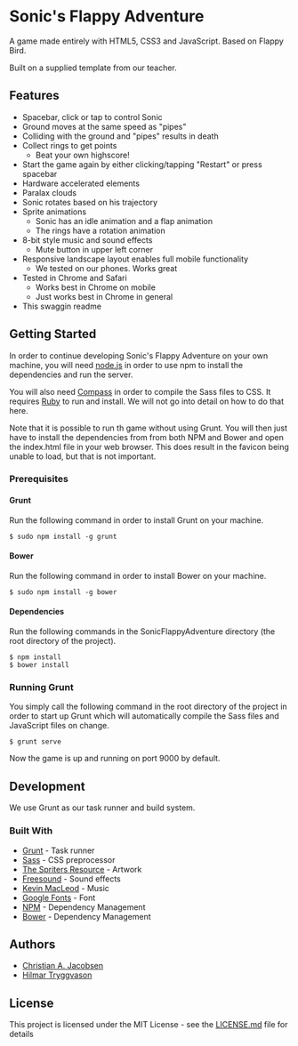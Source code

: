 # Sonic's Flappy Adventure

A game made entirely with HTML5, CSS3 and JavaScript. Based on Flappy Bird.

Built on a supplied template from our teacher.

## Features

* Spacebar, click or tap to control Sonic
* Ground moves at the same speed as "pipes"
* Colliding with the ground and "pipes" results in death
* Collect rings to get points
    * Beat your own highscore!
* Start the game again by either clicking/tapping "Restart" or press spacebar
* Hardware accelerated elements
* Paralax clouds
* Sonic rotates based on his trajectory
* Sprite animations
    * Sonic has an idle animation and a flap animation
    * The rings have a rotation animation
* 8-bit style music and sound effects
    * Mute button in upper left corner
* Responsive landscape layout enables full mobile functionality
    * We tested on our phones. Works great
* Tested in Chrome and Safari
    * Works best in Chrome on mobile
    * Just works best in Chrome in general
* This swaggin readme

## Getting Started

In order to continue developing Sonic's Flappy Adventure on your own machine, you will need [node.js](https://nodejs.org/en/download/) in order to use npm to install the dependencies and run the server.

You will also need [Compass](http://compass-style.org/install/) in order to compile the Sass files to CSS.
It requires [Ruby](http://www.ruby-lang.org/en/downloads/) to run and install. We will not go into detail on how to do that here.

Note that it is possible to run th game without using Grunt. You will then just have to install the dependencies from from both NPM and Bower and open the index.html file in your web browser. This does result in the favicon being unable to load, but that is not important.

### Prerequisites

#### Grunt

Run the following command in order to install Grunt on your machine.

```
$ sudo npm install -g grunt
```

#### Bower

Run the following command in order to install Bower on your machine.

```
$ sudo npm install -g bower
```

#### Dependencies

Run the following commands in the SonicFlappyAdventure directory (the root directory of the project).

```
$ npm install
$ bower install
```

### Running Grunt

You simply call the following command in the root directory of the project in order to start up Grunt which will automatically compile the Sass files and JavaScript files on change.

```
$ grunt serve
```

Now the game is up and running on port 9000 by default.

## Development

We use Grunt as our task runner and build system.

### Built With
* [Grunt](https://gruntjs.com/) - Task runner
* [Sass](https://sass-lang.com/) - CSS preprocessor
* [The Spriters Resource](https://www.spriters-resource.com/) - Artwork
* [Freesound](https://www.freesound.org/) - Sound effects
* [Kevin MacLeod](http://incompetech.com/) - Music
* [Google Fonts](https://fonts.google.com/) - Font
* [NPM](https://www.npmjs.com/) - Dependency Management
* [Bower](https://bower.io/) - Dependency Management

## Authors

* [Christian A. Jacobsen](https://github.com/ChristianJacobsen/)
* [Hilmar Tryggvason](https://github.com/Indexu/)

## License

This project is licensed under the MIT License - see the [LICENSE.md](LICENSE.md) file for details